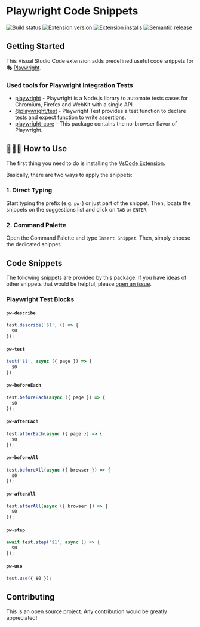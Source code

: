 # Playwright Code Snippets

![Build status](https://github.com/deepakkamboj/vscode-playwright-powerapps-snippets/workflows/main/badge.svg?branch=main)
[![Extension version](https://img.shields.io/vscode-marketplace/v/deepakkamboj.vscode-playwright-powerapps-snippets.svg)](https://marketplace.visualstudio.com/items?itemName=deepakkamboj.vscode-playwright-powerapps-snippets)
[![Extension installs](https://img.shields.io/vscode-marketplace/i/deepakkamboj.vscode-playwright-powerapps-snippets.svg)](https://marketplace.visualstudio.com/items?itemName=deepakkamboj.vscode-playwright-powerapps-snippets)
[![Semantic release](https://img.shields.io/badge/%20%20%F0%9F%93%A6%F0%9F%9A%80-semantic--release-e10079.svg)](https://github.com/semantic-release/semantic-release)

## Getting Started
This Visual Studio Code extension adds predefined useful code snippets for 🎭 [Playwright](https://github.com/microsoft/playwright).

### Used tools for Playwright Integration Tests

- [playwright](https://playwright.dev/) - Playwright is a Node.js library to automate tests cases for Chromium, Firefox and WebKit with a single API
- [@playwright/test](https://playwright.dev/docs/api/class-test) - Playwright Test provides a test function to declare tests and expect function to write assertions.
- [playwright-core](https://www.npmjs.com/package/playwright-core) - This package contains the no-browser flavor of Playwright.

## 👨🏻‍🏫 How to Use

The first thing you need to do is installing the [VsCode Extension](https://marketplace.visualstudio.com/items?itemName=deepakkamboj.vscode-playwright-powerapps-snippets).

Basically, there are two ways to apply the snippets:

### 1. Direct Typing

Start typing the prefix (e.g. `pw-`) or just part of the snippet. Then, locate the snippets on the suggestions list and click on `TAB` or `ENTER`.

### 2. Command Palette

Open the Command Palette and type `Insert Snippet`. Then, simply choose the dedicated snippet.

## Code Snippets

The following snippets are provided by this package. If you have ideas of other snippets that would be helpful, please [open an issue](https://github.com/deepakkamboj/vscode-playwright-powerapps-snippets/issues/new).

### Playwright Test Blocks

#### `pw-describe`

```ts
test.describe('$1', () => {
  $0
});
```

#### `pw-test`

```ts
test('$1', async ({ page }) => {
  $0
});
```

#### `pw-beforeEach`

```ts
test.beforeEach(async ({ page }) => {
  $0
});
```

#### `pw-afterEach`

```ts
test.afterEach(async ({ page }) => {
  $0
});
```

#### `pw-beforeAll`

```ts
test.beforeAll(async ({ browser }) => {
  $0
});
```

#### `pw-afterAll`

```ts
test.afterAll(async ({ browser }) => {
  $0
});
```

#### `pw-step`

```ts
await test.step('$1', async () => {
  $0
});
```

#### `pw-use`

```ts
test.use({ $0 });
```

## Contributing

This is an open source project. Any contribution would be greatly appreciated!